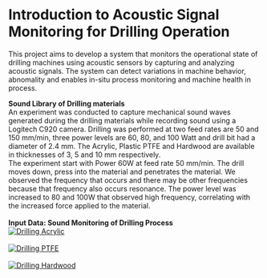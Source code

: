 # Introduction to Acoustic Signal Monitoring for Drilling Operation
This project aims to develop a system that monitors the operational state of drilling machines using acoustic sensors by capturing and analyzing acoustic signals.
The system can detect variations in machine behavior, abnomality and enables in-situ process monitoring and machine health in process.

**Sound Library of Drilling materials**
<br>
An experiment was conducted to capture mechanical sound waves generated during the drilling materials while recording sound using a Logitech C920 camera.
Drilling was performed at two feed rates are 50 and 150 mm/min, three power levels are 60, 80, and 100 Watt and drill bit had a diameter of 2.4 mm.
The Acrylic, Plastic PTFE and Hardwood are available in thicknesses of 3, 5 and 10 mm respectively.
<br>
The experiment start with Power 60W at feed rate 50 mm/min. The drill moves down, press into the material and penetrates the material.
We observed the frequency that occurs and there may be other frequencies because that frequency also occurs resonance.
The power level was increased to 80 and 100W that observed high frequency, correlating with the increased force applied to the material. 
<br>
<br>
**Input Data: Sound Monitoring of Drilling Process**
<br>
[![Drilling Acrylic](https://img.youtube.com/vi/ywRKRw5kEJM/0.jpg)](https://www.youtube.com/watch?v=ywRKRw5kEJM)
<br>
<br>
[![Drilling PTFE](https://img.youtube.com/vi/8MmbGZMqn0s/0.jpg)](https://www.youtube.com/watch?v=8MmbGZMqn0s)
<br>
<br>
[![Drilling Hardwood](https://img.youtube.com/vi/IHWydRdQkqU/0.jpg)](https://www.youtube.com/watch?v=IHWydRdQkqU)
